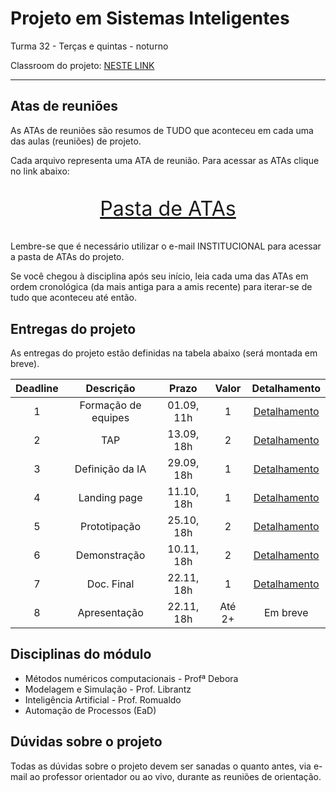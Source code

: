# Projeto em Sistemas Inteligentes

Turma 32 - Terças e quintas - noturno

Classroom do projeto: [NESTE LINK](https://classroom.google.com/c/NDg4ODEyMTg1NjM3?cjc=b4hvrys)

---

## Atas de reuniões

As ATAs de reuniões são resumos de TUDO que aconteceu em cada uma das aulas (reuniões) de projeto.

Cada arquivo representa uma ATA de reunião. Para acessar as ATAs clique no link abaixo:

<p style="font-size:2.3em;text-align:center">
    <a href="https://drive.google.com/drive/folders/1epI77N9VS556L4ASIgp-8iu38z15h9Zv?usp=sharing" target="_blank">Pasta de ATAs</a>
</p>

Lembre-se que é necessário utilizar o e-mail INSTITUCIONAL para acessar a pasta de ATAs do projeto.

Se você chegou à disciplina após seu início, leia cada uma das ATAs em ordem cronológica (da mais antiga para a amis recente) para iterar-se de tudo que aconteceu até então.

## Entregas do projeto

As entregas do projeto estão definidas na tabela abaixo (será montada em breve).

| Deadline |      Descrição      | Prazo      | Valor | Detalhamento                                                                                                    |
|:--------:|:-------------------:|:----------:|:-----:|:---------------------------------------------------------------------------------------------------------------:|
|    1     | Formação de equipes | 01.09, 11h |   1   |[Detalhamento](https://docs.google.com/document/d/1ZrLYoBsudFIADdn1tVF8keN4rmhyuHO9raMU4Eyu0hY/edit?usp=sharing) |
|    2     | TAP                 | 13.09, 18h |   2   |[Detalhamento](https://docs.google.com/document/d/1LjQUfRZJGk_NCiGoukCPWICMYGbFyFa6ItfZgzdueW0/edit?usp=sharing) |
|    3     | Definição da IA     | 29.09, 18h |   1   |[Detalhamento](https://docs.google.com/document/d/1ZMkG9KNz7ilf7tmuzGLTD_2r5P_Px9vkDbV7V9QDRH0/edit?usp=sharing) |
|    4     | Landing page        | 11.10, 18h |   1   |[Detalhamento](https://docs.google.com/document/d/1-HdAGas5rJO5yxaJ2xBq6ZeTir4XIgHT19OC6B9YM20/edit?usp=sharing) |
|    5     | Prototipação        | 25.10, 18h |   2   |[Detalhamento](https://docs.google.com/document/d/1UyrIqF4mwVkGfVX8ZEVx9r0HG1xiRGKFex__00L_gbk/edit?usp=sharing) |
|    6     | Demonstração        | 10.11, 18h |   2   |[Detalhamento](https://docs.google.com/document/d/1lFsve24KdnX8J5Ax0KEqzbqjiWT8pVc6AHho2mtdg2k/edit?usp=sharing) |
|    7     | Doc. Final          | 22.11, 18h |   1   |[Detalhamento](https://docs.google.com/document/d/1zPZh8J-DmV3KSLBC8TUfTDa_a_vSKPxeBrMAEA25oqo/edit?usp=sharing) |
|    8     | Apresentação        | 22.11, 18h |Até 2+ | Em breve        |

## Disciplinas do módulo

- Métodos numéricos computacionais - Profª Debora
- Modelagem e Simulação - Prof. Librantz
- Inteligência Artificial - Prof. Romualdo
- Automação de Processos (EaD)

## Dúvidas sobre o projeto

Todas as dúvidas sobre o projeto devem ser sanadas o quanto antes, via e-mail ao professor orientador ou ao vivo, durante as reuniões de orientação.
